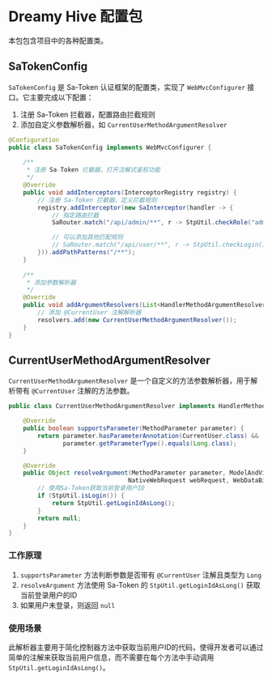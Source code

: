 # Dreamy Hive 配置包

本包包含项目中的各种配置类。

## SaTokenConfig

`SaTokenConfig` 是 Sa-Token 认证框架的配置类，实现了 `WebMvcConfigurer` 接口。它主要完成以下配置：

1. 注册 Sa-Token 拦截器，配置路由拦截规则
2. 添加自定义参数解析器，如 `CurrentUserMethodArgumentResolver`

```java
@Configuration
public class SaTokenConfig implements WebMvcConfigurer {
    
    /**
     * 注册 Sa-Token 拦截器，打开注解式鉴权功能 
     */
    @Override
    public void addInterceptors(InterceptorRegistry registry) {
        // 注册 Sa-Token 拦截器，定义拦截规则
        registry.addInterceptor(new SaInterceptor(handler -> {
            // 指定路由拦截
            SaRouter.match("/api/admin/**", r -> StpUtil.checkRole("admin"));

            // 可以添加其他匹配规则
            // SaRouter.match("/api/user/**", r -> StpUtil.checkLogin());
        })).addPathPatterns("/**");
    }
    
    /**
     * 添加参数解析器
     */
    @Override
    public void addArgumentResolvers(List<HandlerMethodArgumentResolver> resolvers) {
        // 添加 @CurrentUser 注解解析器
        resolvers.add(new CurrentUserMethodArgumentResolver());
    }
}
```

## CurrentUserMethodArgumentResolver

`CurrentUserMethodArgumentResolver` 是一个自定义的方法参数解析器，用于解析带有 `@CurrentUser` 注解的方法参数。

```java
public class CurrentUserMethodArgumentResolver implements HandlerMethodArgumentResolver {

    @Override
    public boolean supportsParameter(MethodParameter parameter) {
        return parameter.hasParameterAnnotation(CurrentUser.class) && 
               parameter.getParameterType().equals(Long.class);
    }

    @Override
    public Object resolveArgument(MethodParameter parameter, ModelAndViewContainer mavContainer,
                                 NativeWebRequest webRequest, WebDataBinderFactory binderFactory) {
        // 使用Sa-Token获取当前登录用户ID
        if (StpUtil.isLogin()) {
            return StpUtil.getLoginIdAsLong();
        }
        return null;
    }
}
```

### 工作原理

1. `supportsParameter` 方法判断参数是否带有 `@CurrentUser` 注解且类型为 `Long`
2. `resolveArgument` 方法使用 Sa-Token 的 `StpUtil.getLoginIdAsLong()` 获取当前登录用户的ID
3. 如果用户未登录，则返回 `null`

### 使用场景

此解析器主要用于简化控制器方法中获取当前用户ID的代码，使得开发者可以通过简单的注解来获取当前用户信息，而不需要在每个方法中手动调用 `StpUtil.getLoginIdAsLong()`。 